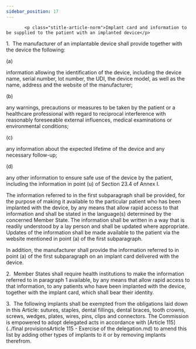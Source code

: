 ```yaml
---
sidebar_position: 17
---
```

           <p class="stitle-article-norm">Implant card and information to be supplied to the patient with an implanted device</p>
   <p class="norm">1.&nbsp;&nbsp;The manufacturer of an implantable device shall provide together with the device the following:</p>
   <div class="grid-container grid-list">
      <div class="list grid-list-column-1">
         <span>(a)&nbsp;</span>
      </div>
      <div class="grid-list-column-2">
         <p class="norm">information allowing the identification of the 
device, including the device name, serial number, lot number, the UDI, 
the device model, as well as the name, address and the website of the 
manufacturer;</p>
      </div>
   </div>
   <div class="grid-container grid-list">
      <div class="list grid-list-column-1">
         <span>(b)&nbsp;</span>
      </div>
      <div class="grid-list-column-2">
         <p class="norm">any warnings, precautions or measures to be 
taken by the patient or a healthcare professional with regard to 
reciprocal interference with reasonably foreseeable external influences,
 medical examinations or environmental conditions;</p>
      </div>
   </div>
   <div class="grid-container grid-list">
      <div class="list grid-list-column-1">
         <span>(c)&nbsp;</span>
      </div>
      <div class="grid-list-column-2">
         <p class="norm">any information about the expected lifetime of the device and any necessary follow-up;</p>
      </div>
   </div>
   <div class="grid-container grid-list">
      <div class="list grid-list-column-1">
         <span>(d)&nbsp;</span>
      </div>
      <div class="grid-list-column-2">
         <p class="norm">any other information to ensure safe use of the
 device by the patient, including the information in point&nbsp;(u) of 
Section&nbsp;23.4 of Annex&nbsp;I.</p>
      </div>
   </div>
   <p class="norm">The information referred to in the first 
subparagraph&nbsp;shall be provided, for the purpose of making it 
available to the particular patient who has been implanted with the 
device, by any means that allow rapid access to that information and 
shall be stated in the language(s) determined by the concerned 
Member&nbsp;State. The information shall be written in a way that is 
readily understood by a lay person and shall be updated where 
appropriate. Updates of the information shall be made available to the 
patient via the website mentioned in point&nbsp;(a) of the first 
subparagraph.</p>
   <p class="norm">In addition, the manufacturer shall provide the 
information referred to in point&nbsp;(a) of the first 
subparagraph&nbsp;on an implant card delivered with the device.</p>
   <p class="norm">2.&nbsp;&nbsp;Member&nbsp;States shall require health
 institutions to make the information referred to in paragraph&nbsp;1 
available, by any means that allow rapid access to that information, to 
any patients who have been implanted with the device, together with the 
implant card, which shall bear their identity.</p>
   <p class="norm">3.&nbsp;&nbsp;The following implants shall be 
exempted from the obligations laid down in this Article: sutures, 
staples, dental fillings, dental braces, tooth crowns, screws, wedges, 
plates, wires, pins, clips and connectors. The Commission is empowered 
to adopt delegated acts in accordance with [Article&nbsp;115](../final provisionsArticle 115 - Exercise of the delegation.md) to amend 
this list by adding other types of implants to it or by removing 
implants therefrom.</p>